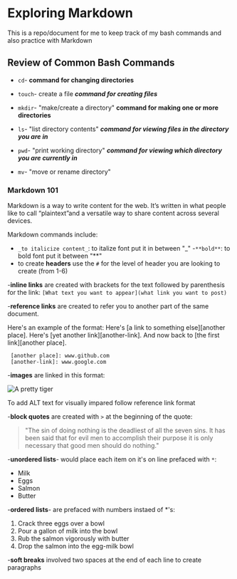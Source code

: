 # Exploring Markdown

This is a repo/document for me to keep track of my bash commands and also practice with Markdown

## Review of Common Bash Commands
- `cd`- **command for changing directories**

- `touch`- create a file **_command for creating files_**

- `mkdir`- "make/create a directory" **command for making one or more directories**

- `ls`- "list directory contents" **_command for viewing files in the directory you are in_**

- `pwd`- "print working directory" **_command for viewing which directory you are currently in_**

- `mv`- "move or rename directory" 

### Markdown 101


Markdown is a way to write content for the web. It’s written in what people like to call “plaintext”and a versatile way to share content across several devices.

Markdown commands include:

- `_to italicize content_`: to italize font put it in between "_"
-`**bold**`: to bold font put it between "**"
- to create **headers** use the `#` for the level of header you are looking to create (from 1-6)

-**inline links** are created with brackets for the text followed by parenthesis for the link: `[What text you want to appear](what link you want to post)`

-**reference links** are created to refer you to another part of the same document. 

Here's an example of the format:
  Here's [a link to something else][another place].
     Here's [yet another link][another-link].
     And now back to [the first link][another place].

     [another place]: www.github.com
     [another-link]: www.google.com

-**images** are linked in this format:

![A pretty tiger](https://upload.wikimedia.org/wikipedia/commons/5/56/Tiger.50.jpg)

To add ALT text for visually impared follow reference link format

-**block quotes** are created with `>` at the beginning of the quote: 

> "The sin of doing nothing is the deadliest of all the seven sins. It has been said that for evil men to accomplish their purpose it is only necessary that good men should do nothing."

-**unordered lists**- would place each item on it's on line prefaced with `*`:

* Milk
* Eggs
* Salmon
* Butter

-**ordered lists**- are prefaced with numbers instaed of *'s:

1. Crack three eggs over a bowl
2. Pour a gallon of milk into the bowl
3. Rub the salmon vigorously with butter
4. Drop the salmon into the egg-milk bowl

-**soft breaks** involved two spaces at the end of each line to create paragraphs



